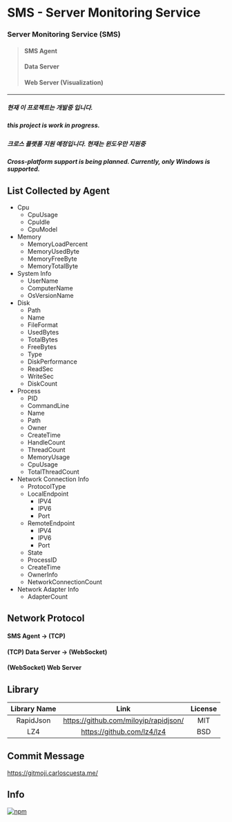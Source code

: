 # SMS - Server Monitoring Service


### **Server Monitoring Service (SMS)**
>#### SMS Agent
>#### Data Server
>#### Web Server (Visualization)
---
##### 현재 이 프로젝트는 개발중 입니다.
##### this project is work in progress.
##### 크로스 플랫폼 지원 예정입니다. 현재는 윈도우만 지원중
##### Cross-platform support is being planned. Currently, only Windows is supported.

## List Collected by Agent

* Cpu
  * CpuUsage
  * CpuIdle
  * CpuModel
* Memory
  * MemoryLoadPercent
  * MemoryUsedByte
  * MemoryFreeByte
  * MemoryTotalByte
* System Info
  * UserName
  * ComputerName
  * OsVersionName
* Disk
  * Path
  * Name
  * FileFormat
  * UsedBytes
  * TotalBytes
  * FreeBytes
  * Type
  * DiskPerformance
  * ReadSec
  * WriteSec
  * DiskCount
* Process
  * PID
  * CommandLine
  * Name
  * Path
  * Owner
  * CreateTime
  * HandleCount
  * ThreadCount
  * MemoryUsage
  * CpuUsage
  * TotalThreadCount
* Network Connection Info
  * ProtocolType
  * LocalEndpoint
    * IPV4
    * IPV6
    * Port
  * RemoteEndpoint
    * IPV4
    * IPV6
    * Port
  * State
  * ProcessID
  * CreateTime
  * OwnerInfo
  * NetworkConnectionCount
* Network Adapter Info
  * AdapterCount

## Network Protocol

#### SMS Agent -> (TCP)
#### (TCP) Data Server -> (WebSocket)
#### (WebSocket) Web Server

## Library
| Library Name | Link | License |
| :---------------: | :-----------------: | :-------------------: |
| RapidJson      | <https://github.com/miloyip/rapidjson/> | MIT |
| LZ4 | <https://github.com/lz4/lz4> | BSD |

## Commit Message
https://gitmoji.carloscuesta.me/

## Info
[![npm](https://img.shields.io/badge/email-bg0820%40naver.com-red.svg)]()
